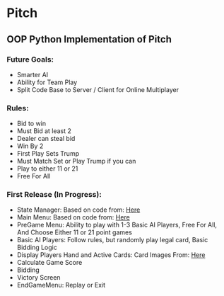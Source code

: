 # Pitch

## OOP Python Implementation of Pitch

### Future Goals:
* Smarter AI
* Ability for Team Play
* Split Code Base to Server / Client for Online Multiplayer

### Rules:
* Bid to win
* Must Bid at least 2
* Dealer can steal bid
* Win By 2
* First Play Sets Trump
* Must Match Set or Play Trump if you can
* Play to either 11 or 21
* Free For All

### First Release  (In Progress):
* State Manager: Based on code from: [Here](http://blog.atoav.com/2013/08/statemanagment-in-pygame/)
* Main Menu: Based on code from: [Here](https://nebelprog.wordpress.com/2013/09/02/create-a-simple-game-menu-with-pygame-pt-4-connecting-it-to-functions/)
* PreGame Menu: Ability to play with 1-3 Basic AI Players, Free For All, And Choose Either 11 or 21 point games
* Basic AI Players: Follow rules, but randomly play legal card, Basic Bidding Logic
* Display Players Hand and Active Cards: Card Images From: [Here](http://opengameart.org/content/playing-cards-vector-png)
* Calculate Game Score
* Bidding
* Victory Screen
* EndGameMenu: Replay or Exit


